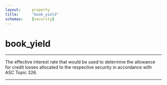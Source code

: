 ```yaml
---
layout:     property
title:      "book_yield"
schemas:    [security]
---
```


# book_yield

---

The effective interest rate that would be used to determine the allowance for credit losses allocated to the respective security in accordance with ASC Topic 326.

--- 